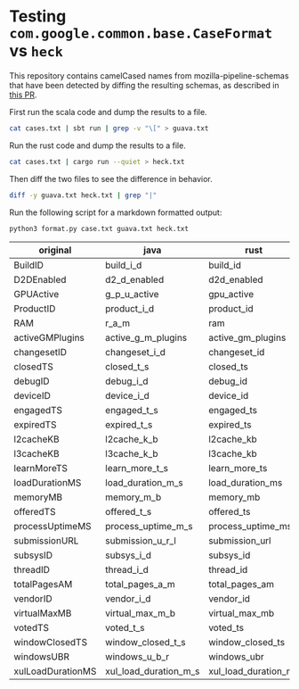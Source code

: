 # Testing `com.google.common.base.CaseFormat` vs `heck`

This repository contains camelCased names from mozilla-pipeline-schemas that
have been detected by diffing the resulting schemas, as described in [this
PR](https://github.com/mozilla/jsonschema-transpiler/pull/79#issuecomment-509839572).

First run the scala code and dump the results to a file.

```bash
cat cases.txt | sbt run | grep -v "\[" > guava.txt
```

Run the rust code and dump the results to a file.

```bash
cat cases.txt | cargo run --quiet > heck.txt
```

Then diff the two files to see the difference in behavior.

```bash
diff -y guava.txt heck.txt | grep "|"
```

Run the following script for a markdown formatted output:

```bash
python3 format.py case.txt guava.txt heck.txt
```

| original | java | rust |
|---|---|---|
| BuildID | build_i_d | build_id |
| D2DEnabled | d2_d_enabled | d2d_enabled |
| GPUActive | g_p_u_active | gpu_active |
| ProductID | product_i_d | product_id |
| RAM | r_a_m | ram |
| activeGMPlugins | active_g_m_plugins | active_gm_plugins |
| changesetID | changeset_i_d | changeset_id |
| closedTS | closed_t_s | closed_ts |
| debugID | debug_i_d | debug_id |
| deviceID | device_i_d | device_id |
| engagedTS | engaged_t_s | engaged_ts |
| expiredTS | expired_t_s | expired_ts |
| l2cacheKB | l2cache_k_b | l2cache_kb |
| l3cacheKB | l3cache_k_b | l3cache_kb |
| learnMoreTS | learn_more_t_s | learn_more_ts |
| loadDurationMS | load_duration_m_s | load_duration_ms |
| memoryMB | memory_m_b | memory_mb |
| offeredTS | offered_t_s | offered_ts |
| processUptimeMS | process_uptime_m_s | process_uptime_ms |
| submissionURL | submission_u_r_l | submission_url |
| subsysID | subsys_i_d | subsys_id |
| threadID | thread_i_d | thread_id |
| totalPagesAM | total_pages_a_m | total_pages_am |
| vendorID | vendor_i_d | vendor_id |
| virtualMaxMB | virtual_max_m_b | virtual_max_mb |
| votedTS | voted_t_s | voted_ts |
| windowClosedTS | window_closed_t_s | window_closed_ts |
| windowsUBR | windows_u_b_r | windows_ubr |
| xulLoadDurationMS | xul_load_duration_m_s | xul_load_duration_ms |
